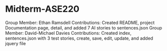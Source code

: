 # Midterm-ASE220
Group Member: Ethan Ramsdell
Contributions: Created README, project Documentation page, detail, and added 7 AI stories to sentences.json
Group Member: David-Michael Davies
Contributions: Created index, sentences.json with 3 test stories, create, save, edit, update, and added jquery file